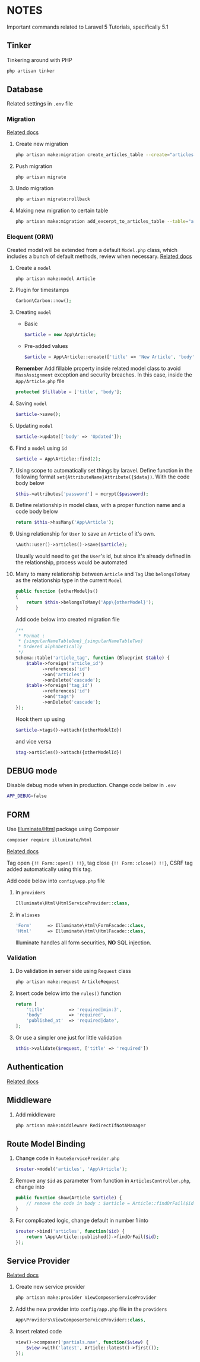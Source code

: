 # NOTES

Important commands related to Laravel 5 Tutorials, specifically 5.1

## Tinker

Tinkering around with PHP
```BASH
php artisan tinker
```

## Database

Related settings in `.env` file

### Migration

[Related docs](http://laravel.com/docs/5.1/migrations)

1.  Create new migration
    ```BASH
    php artisan make:migration create_articles_table --create="articles"
    ```

2.  Push migration
    ```BASH
    php artisan migrate
    ```

3.  Undo migration
    ```BASH
    php artisan migrate:rollback
    ```

4.  Making new migration to certain table
    ```BASH
    php artisan make:migration add_excerpt_to_articles_table --table="articles"
    ```

### Eloquent (ORM)

Created model will be extended from a default `Model.php` class, which includes a bunch of default methods, review when necessary.
[Related docs](http://laravel.com/docs/5.1/eloquent)

1.  Create a `model`
    ```BASH
    php artisan make:model Article
    ```

2.  Plugin for timestamps
    ```PHP
    Carbon\Carbon::now();
    ```

3.  Creating `model`
    *  Basic
        ```PHP
        $article = new App\Article;
        ```

    *  Pre-added values
        ```PHP
        $article = App\Article::create(['title' => 'New Article', 'body' = > 'New body']);
        ```

    **Remember**
    Add fillable property inside related model class to avoid `MassAssignment` exception and security breaches. In this case, inside the `App/Article.php` file
    ```PHP
    protected $fillable = ['title', 'body'];
    ```

4.  Saving `model`
    ```PHP
    $article->save();
    ```

5.  Updating `model`
    ```PHP
    $article->update(['body' => 'Updated']);
    ```

6.  Find a `model` using `id`
    ```PHP
    $article = App\Article::find(2);
    ```

7.  Using scope to automatically set things by laravel. Define function in the following format `set{AttributeName}Attribute({$data})`. With the code body below
    ```PHP
    $this->attributes['password'] = mcrypt($password);
    ```

8.  Define relationship in model class, with a proper function name and a code body below
    ```PHP
    return $this->hasMany('App\Article');
    ```

9.  Using relationship for `User` to save an `Article` of it's own.
    ```PHP
    \Auth::user()->articles()->save($article);
    ```

    Usually would need to get the `User`'s id, but since it's already defined in the relationship, process would be automated

10. Many to many relationship between `Article` and `Tag`
    Use `belongsToMany` as the relationship type in the current `Model`
    ```PHP
    public function {otherModel}s()
    {
        return $this->belongsToMany('App\{otherModel}');
    }
    ```

    Add code below into created migration file
    ```PHP
    /**
     * Format :
     * {singularNameTableOne}_{singularNameTableTwo}
     * Ordered alphabetically
     */
    Schema::table('article_tag', function (Blueprint $table) {
        $table->foreign('article_id')
              ->references('id')
              ->on('articles')
              ->onDelete('cascade');
        $table->foreign('tag_id')
              ->references('id')
              ->on('tags')
              ->onDelete('cascade');
    });
    ```

    Hook them up using
    ```PHP
    $article->tags()->attach({otherModelId})
    ```

    and vice versa
    ```PHP
    $tag->articles()->attach({otherModelId})
    ```

## DEBUG mode

Disable debug mode when in production. Change code below in `.env`
```BASH
APP_DEBUG=false
```

## FORM

Use [Illuminate/Html](https://github.com/illuminate/html) package using Composer
```BASH
composer require illuminate/html
```

[Related docs](http://laravelcollective.com/docs/5.1/html)

Tag open `{!! Form::open() !!}`, tag close `{!! Form::close() !!}`, CSRF tag added automatically using this tag.

Add code below into ```config\app.php``` file

1.  in `providers`

    ```PHP
    Illuminate\Html\HtmlServiceProvider::class,
    ```

2.  in `aliases`

    ```PHP
    'Form'      => Illuminate\Html\FormFacade::class,
    'Html'      => Illuminate\Html\HtmlFacade::class,
    ```

    Illuminate handles all form securities, **NO** SQL injection.

### Validation

1.  Do validation in server side using `Request` class
    ```PHP
    php artisan make:request ArticleRequest
    ```

2.  Insert code below into the `rules()` function
    ```PHP
    return [
        'title'         => 'required|min:3',
        'body'          => 'required',
        'published_at'  => 'required|date',
    ];
    ```

3.  Or use a simpler one just for little validation
    ```PHP
    $this->validate($request, ['title' => 'required'])
    ```

## Authentication
[Related docs](http://laravel.com/docs/5.1/authentication)

## Middleware

1.  Add middleware
    ```BASH
    php artisan make:middleware RedirectIfNotAManager
    ```

## Route Model Binding

1.  Change code in `RouteServiceProvider.php`
    ```PHP
    $router->model('articles', 'App\Article');
    ```

2.  Remove any `$id` as parameter from function in `ArticlesController.php`, change into
    ```PHP
    public function show(Article $article) {
        // remove the code in body : $article = Article::findOrFail($id);
    }
    ```

3.  For complicated logic, change default in number 1 into
    ```PHP
    $router->bind('articles', function($id) {
        return \App\Article::published()->findOrFail($id);
    });
    ```

## Service Provider

[Related docs](http://laravel.com/docs/5.1/container)

1.  Create new service provider
    ```PHP
    php artisan make:provider ViewComposerServiceProvider
    ```

2.  Add the new provider into `config/app.php` file in the `providers`
    ```PHP
    App\Providers\ViewComposerServiceProvider::class,
    ```

3.  Insert related code
    ```PHP
    view()->composer('partials.nav', function($view) {
        $view->with('latest', Article::latest()->first());
    });
    ```
